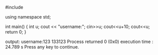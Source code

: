 #include <iostream>

using namespace std;

int main()
{   int u;
    cout << "username:";
    cin>>u;
    cout<<u+10;
    cout<<u;
    return 0;
}

output:
username:123
133123
Process returned 0 (0x0)   execution time : 24.789 s
Press any key to continue.
